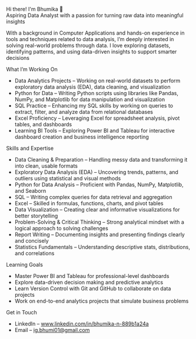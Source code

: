 Hi there! I'm Bhumika 👋  
Aspiring Data Analyst with a passion for turning raw data into meaningful insights

With a background in Computer Applications and hands-on experience in tools and techniques related to data analysis, I’m deeply interested in solving real-world problems through data. I love exploring datasets, identifying patterns, and using data-driven insights to support smarter decisions

What I’m Working On  
- Data Analytics Projects – Working on real-world datasets to perform exploratory data analysis (EDA), data cleaning, and visualization  
- Python for Data – Writing Python scripts using libraries like Pandas, NumPy, and Matplotlib for data manipulation and visualization  
- SQL Practice – Enhancing my SQL skills by working on queries to extract, filter, and analyze data from relational databases  
- Excel Proficiency – Leveraging Excel for spreadsheet analysis, pivot tables, and dashboards  
- Learning BI Tools – Exploring Power BI and Tableau for interactive dashboard creation and business intelligence reporting  

Skills and Expertise  
- Data Cleaning & Preparation – Handling messy data and transforming it into clean, usable formats  
- Exploratory Data Analysis (EDA) – Uncovering trends, patterns, and outliers using statistical and visual methods  
- Python for Data Analysis – Proficient with Pandas, NumPy, Matplotlib, and Seaborn  
- SQL – Writing complex queries for data retrieval and aggregation  
- Excel – Skilled in formulas, functions, charts, and pivot tables  
- Data Visualization – Creating clear and informative visualizations for better storytelling  
- Problem-Solving & Critical Thinking – Strong analytical mindset with a logical approach to solving challenges  
- Report Writing – Documenting insights and presenting findings clearly and concisely  
- Statistics Fundamentals – Understanding descriptive stats, distributions, and correlations  

Learning Goals  
- Master Power BI and Tableau for professional-level dashboards  
- Explore data-driven decision making and predictive analytics  
- Learn Version Control with Git and GitHub to collaborate on data projects  
- Work on end-to-end analytics projects that simulate business problems  

Get in Touch  
- LinkedIn – www.linkedin.com/in/bhumika-n-889b1a24a  
- Email – ig.bhumi01@gmail.com  
